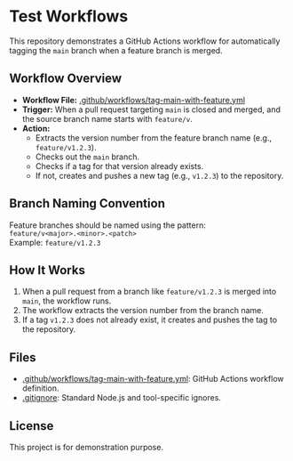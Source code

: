 # Test Workflows

This repository demonstrates a GitHub Actions workflow for automatically tagging the `main` branch when a feature branch is merged.

## Workflow Overview

- **Workflow File:** [.github/workflows/tag-main-with-feature.yml](.github/workflows/tag-main-with-feature.yml)
- **Trigger:** When a pull request targeting `main` is closed and merged, and the source branch name starts with `feature/v`.
- **Action:** 
  - Extracts the version number from the feature branch name (e.g., `feature/v1.2.3`).
  - Checks out the `main` branch.
  - Checks if a tag for that version already exists.
  - If not, creates and pushes a new tag (e.g., `v1.2.3`) to the repository.

## Branch Naming Convention

Feature branches should be named using the pattern:  
`feature/v<major>.<minor>.<patch>`  
Example: `feature/v1.2.3`

## How It Works

1. When a pull request from a branch like `feature/v1.2.3` is merged into `main`, the workflow runs.
2. The workflow extracts the version number from the branch name.
3. If a tag `v1.2.3` does not already exist, it creates and pushes the tag to the repository.

## Files

- [.github/workflows/tag-main-with-feature.yml](.github/workflows/tag-main-with-feature.yml): GitHub Actions workflow definition.
- [.gitignore](.gitignore): Standard Node.js and tool-specific ignores.

## License

This project is for demonstration purpose.